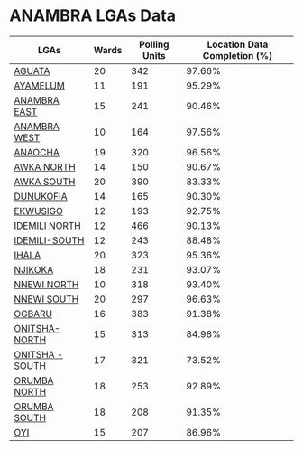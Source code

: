 
# ANAMBRA LGAs Data

| LGAs | Wards | Polling Units | Location Data Completion (%) |
| ----- | ---- | ----- | ------- |
| [AGUATA](./lgas/70-aguata) | 20 | 342 | 97.66% |
| [AYAMELUM](./lgas/71-ayamelum) | 11 | 191 | 95.29% |
| [ANAMBRA EAST](./lgas/72-anambra-east) | 15 | 241 | 90.46% |
| [ANAMBRA WEST](./lgas/73-anambra-west) | 10 | 164 | 97.56% |
| [ANAOCHA](./lgas/74-anaocha) | 19 | 320 | 96.56% |
| [AWKA NORTH](./lgas/75-awka-north) | 14 | 150 | 90.67% |
| [AWKA SOUTH](./lgas/76-awka-south) | 20 | 390 | 83.33% |
| [DUNUKOFIA](./lgas/77-dunukofia) | 14 | 165 | 90.30% |
| [EKWUSIGO](./lgas/78-ekwusigo) | 12 | 193 | 92.75% |
| [IDEMILI NORTH](./lgas/79-idemili-north) | 12 | 466 | 90.13% |
| [IDEMILI-SOUTH](./lgas/80-idemili-south) | 12 | 243 | 88.48% |
| [IHALA](./lgas/81-ihala) | 20 | 323 | 95.36% |
| [NJIKOKA](./lgas/82-njikoka) | 18 | 231 | 93.07% |
| [NNEWI NORTH](./lgas/83-nnewi-north) | 10 | 318 | 93.40% |
| [NNEWI SOUTH](./lgas/84-nnewi-south) | 20 | 297 | 96.63% |
| [OGBARU](./lgas/85-ogbaru) | 16 | 383 | 91.38% |
| [ONITSHA-NORTH](./lgas/86-onitsha-north) | 15 | 313 | 84.98% |
| [ONITSHA -SOUTH](./lgas/87-onitsha--south) | 17 | 321 | 73.52% |
| [ORUMBA NORTH](./lgas/88-orumba-north) | 18 | 253 | 92.89% |
| [ORUMBA  SOUTH](./lgas/89-orumba--south) | 18 | 208 | 91.35% |
| [OYI](./lgas/90-oyi) | 15 | 207 | 86.96% |





